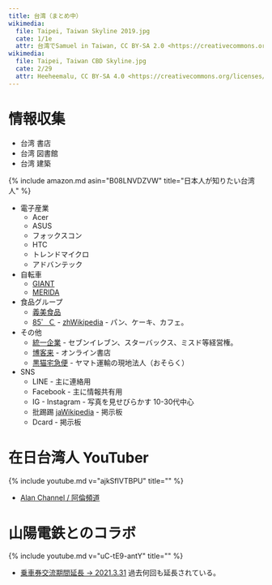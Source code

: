 ```yaml
---
title: 台湾（まとめ中）
wikimedia:
  file: Taipei, Taiwan Skyline 2019.jpg
  cate: 1/1e
  attr: 台湾でSamuel in Taiwan, CC BY-SA 2.0 <https://creativecommons.org/licenses/by-sa/2.0>, via Wikimedia Commons
wikimedia:
  file: Taipei, Taiwan CBD Skyline.jpg
  cate: 2/29
  attr: Heeheemalu, CC BY-SA 4.0 <https://creativecommons.org/licenses/by-sa/4.0>, ウィキメディア・コモンズ経由で
---
```


# 情報収集

* 台湾 書店
* 台湾 図書館
* 台湾 建築

{% include amazon.md asin="B08LNVDZVW" title="日本人が知りたい台湾人" %}

* 電子産業
  * Acer
  * ASUS
  * フォックスコン
  * HTC
  * トレンドマイクロ
  * アドバンテック
* 自転車
  * [GIANT](https://www.giantcyclingworld.com)
  * [MERIDA](https://www.merida-bikes.com/)
* 食品グループ
  * [義美食品](https://www.imeifoods.com.tw)
  * [85゜Ｃ](https://www.85cafe.com) -
    [zhWikipedia](https://zh.wikipedia.org/wiki/85度C) -
    パン、ケーキ、カフェ。
* その他
  * [統一企業](https://www.uni-president.com.tw) -
    セブンイレブン、スターバックス、ミスド等経営権。
  * [博客来](https://www.books.com.tw/) -
    オンライン書店
  * [黒猫宅急便](https://www.t-cat.com.tw/jp/) -
    ヤマト運輸の現地法人（おそらく）
* SNS
  * LINE - 主に連絡用
  * Facebook - 主に情報共有用
  * IG - Instagram - 写真を見せびらかす 10-30代中心
  * 批踢踢
    [jaWikipedia](https://ja.wikipedia.org/wiki/PTT_(台湾)) - 掲示板
  * Dcard - 掲示板

# 在日台湾人 YouTuber

{% include youtube.md v="ajkSfIVTBPU" title="" %}

* [Alan Channel / 阿倫頻道](https://www.youtube.com/channel/UCLh9M5KxWSlIqh2EC8ja_ug)


# 山陽電鉄とのコラボ

{% include youtube.md v="uC-tE9-antY" title="" %}

* [乗車券交流期間延長 -> 2021.3.31](http://www.sanyo-railway.co.jp/railway/topics/detail.html?topics_id=1619)
  過去何回も延長されている。
  
